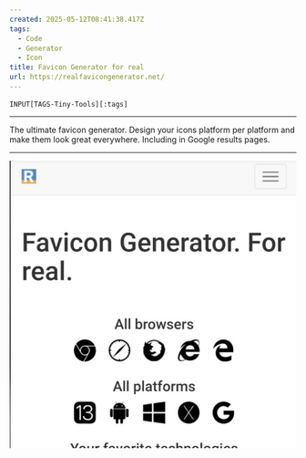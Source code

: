 ```yaml
---
created: 2025-05-12T08:41:38.417Z
tags: 
  - Code
  - Generator
  - Icon
title: Favicon Generator for real
url: https://realfavicongenerator.net/
---
```

```meta-bind
INPUT[TAGS-Tiny-Tools][:tags]
```

___
The ultimate favicon generator. Design your icons platform per platform and make them look great everywhere. Including in Google results pages.
___

![](_attachments/favicon-generator-for-real.jpg)
